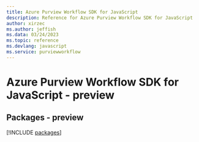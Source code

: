 ```yaml
---
title: Azure Purview Workflow SDK for JavaScript
description: Reference for Azure Purview Workflow SDK for JavaScript
author: xirzec
ms.author: jeffish
ms.data: 03/24/2023
ms.topic: reference
ms.devlang: javascript
ms.service: purviewworkflow
---
```

# Azure Purview Workflow SDK for JavaScript - preview
## Packages - preview
[!INCLUDE [packages](purview-workflow-index.md)]